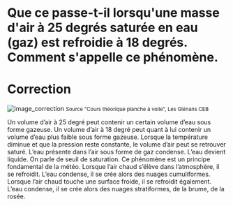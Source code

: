 ﻿# Que ce passe-t-il lorsqu'une masse d'air à 25 degrés saturée en eau (gaz) est refroidie à 18 degrés. Comment s'appelle ce phénomène.

# Correction

![image_correction](./images/condensation.png)
<small>Source "Cours théorique planche à voile", Les Glénans CEB </small>

Un volume d’air à 25 degré peut contenir un certain volume d’eau sous forme gazeuse. Un volume d’air à 18 degré peut quant à lui contenir un volume d’eau plus faible sous forme gazeuse. 
Lorsque la température diminue et que la pression reste constante, le volume d’air peut se retrouver saturé. L’eau présente dans l’air sous forme de gaz condense. L’eau devient liquide. On parle de seuil de saturation.
Ce phénomène est un principe fondamental de la météo. Lorsque l’air chaud s’élève dans l’atmosphère, il se refroidit. L’eau condense, il se crée alors des nuages cumuliformes. Lorsque l’air chaud touche une surface froide, il se refroidit également. L’eau condense, il se crée alors des nuages stratiformes, de la brume, de la rosée.
